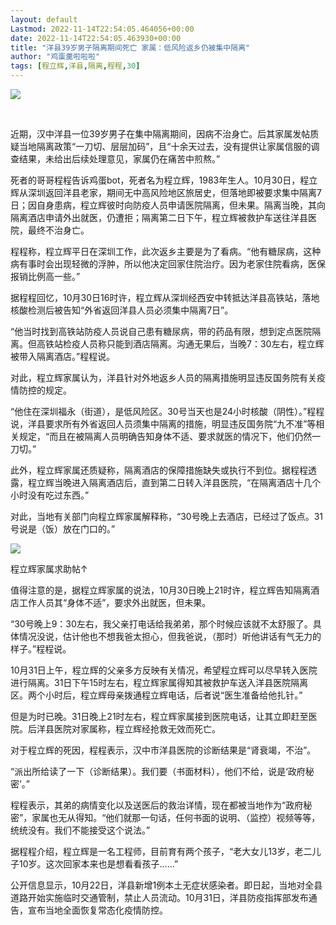 ```yaml
---
layout: default
Lastmod: 2022-11-14T22:54:05.464056+00:00
date: 2022-11-14T22:54:05.463930+00:00
title: "洋县39岁男子隔离期间死亡 家属：低风险返乡仍被集中隔离"
author: "鸡蛋羹啦啦啦"
tags: [程立辉,洋县,隔离,程程,30]
---
```


![](https://images.weserv.nl/?url=https%3A//mmbiz.qpic.cn/mmbiz_png/CdQw7P4EMibZONiaDicKyAibr2hdHxJaGJ9ViaiaP1rMklICUMQJDjFzWWUW3fq5GXQiaWOBr4tUxdOj7fTwic9aT0Bx4A/640%3Fwx_fmt%3Dpng)

​

近期，汉中洋县一位39岁男子在集中隔离期间，因病不治身亡。后其家属发帖质疑当地隔离政策“一刀切、层层加码”，且“十余天过去，没有提供让家属信服的调查结果，未给出后续处理意见，家属仍在痛苦中煎熬。”

死者的哥哥程程告诉鸡蛋bot，死者名为程立辉，1983年生人。10月30日，程立辉从深圳返回洋县老家，期间无中高风险地区旅居史，但落地即被要求集中隔离7日；因自身患病，程立辉彼时向防疫人员申请医院隔离，但未果。隔离当晚，其向隔离酒店申请外出就医，仍遭拒；隔离第二日下午，程立辉被救护车送往洋县医院，最终不治身亡。

程程称，程立辉平日在深圳工作，此次返乡主要是为了看病。“他有糖尿病，这种病有事时会出现轻微的浮肿，所以他决定回家住院治疗。因为老家住院看病，医保报销比例高一些。”

据程程回忆，10月30日16时许，程立辉从深圳经西安中转抵达洋县高铁站，落地核酸检测后被告知“外省返回洋县人员必须集中隔离7日”。

“他当时找到高铁站防疫人员说自己患有糖尿病，带的药品有限，想到定点医院隔离。但高铁站检疫人员称只能到酒店隔离。沟通无果后，当晚7：30左右，程立辉被带入隔离酒店。”程程说。

对此，程立辉家属认为，洋县针对外地返乡人员的隔离措施明显违反国务院有关疫情防控的规定。

“他住在深圳福永（街道），是低风险区。30号当天也是24小时核酸（阴性）。”程程说，洋县要求所有外省返回人员须集中隔离的措施，明显违反国务院“九不准”等相关规定，“而且在被隔离人员明确告知身体不适、要求就医的情况下，他们仍然一刀切。”

此外，程立辉家属还质疑称，隔离酒店的保障措施缺失或执行不到位。据程程透露，程立辉当晚进入隔离酒店后，直到第二日转入洋县医院，“在隔离酒店十几个小时没有吃过东西。”

对此，当地有关部门向程立辉家属解释称，“30号晚上去酒店，已经过了饭点。31号说是（饭）放在门口的。”

![](https://images.weserv.nl/?url=https%3A//mmbiz.qpic.cn/mmbiz_png/CdQw7P4EMibZONiaDicKyAibr2hdHxJaGJ9VHTnuAIyK6XEFOUJPOMEZAjYlO0MAB0ibqicZ2GCqRpZX0TsaJ7hB0LzQ/640%3Fwx_fmt%3Dpng)

程立辉家属求助帖​↑

值得注意的是，据程立辉家属的说法，10月30日晚上21时许，程立辉告知隔离酒店工作人员其“身体不适”，要求外出就医，但未果。

“30号晚上9：30左右，我父亲打电话给我弟弟，那个时候应该就不太舒服了。具体情况没说，估计他也不想我爸太担心，但我爸说，（那时）听他讲话有气无力的样子。”程程说。

10月31日上午，程立辉的父亲多方反映有关情况，希望程立辉可以尽早转入医院进行隔离。31日下午15时左右，程立辉家属得知其被救护车送入洋县医院隔离区。两个小时后，程立辉母亲拨通程立辉电话，后者说“医生准备给他扎针。”

但是为时已晚。31日晚上21时左右，程立辉家属接到医院电话，让其立即赶至医院。后洋县医院对家属称，程立辉经抢救无效而死亡。

对于程立辉的死因，程程表示，汉中市洋县医院的诊断结果是“肾衰竭，不治”。

“派出所给读了一下（诊断结果）。我们要（书面材料），他们不给，说是‘政府秘密’。”

程程表示，其弟的病情变化以及送医后的救治详情，现在都被当地作为“政府秘密”，家属也无从得知。“他们就那一句话，任何书面的说明、（监控）视频等等，统统没有。我们不能接受这个说法。”

据程程介绍，程立辉是一名工程师，目前育有两个孩子，“老大女儿13岁，老二儿子10岁。这次回家本来也是想看看孩子……”

公开信息显示，10月22日，洋县新增1例本土无症状感染者。即日起，当地对全县道路开始实施临时交通管制，禁止人员流动。10月31日，洋县防疫指挥部发布通告，宣布当地全面恢复常态化疫情防控。

